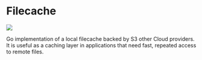 Filecache
=========

[![](https://travis-ci.org/Nitro/filecache.svg?branch=master)](https://travis-ci.org/Nitro/filecache)

Go implementation of a local filecache backed by S3 other Cloud providers. It is useful as a caching
layer in applications that need fast, repeated access to remote files.
